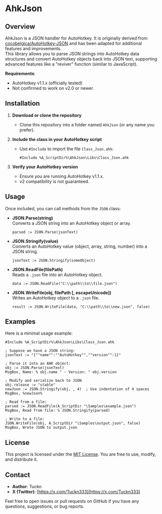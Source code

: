 # AhkJson

## Overview

AhkJson is a JSON handler for AutoHotkey. It is originally derived from [cocobelgica/AutoHotkey-JSON](https://github.com/cocobelgica/AutoHotkey-JSON) and has been adapted for additional features and improvements.  
This library allows you to parse JSON strings into AutoHotkey data structures and convert AutoHotkey objects back into JSON text, supporting advanced features like a "reviver" function (similar to JavaScript).

**Requirements**:  

- AutoHotkey v1.1.x (officially tested)  
- Not confirmed to work on v2.0 or newer.

## Installation

1. **Download or clone the repository**  
   - Clone this repository into a folder named `AhkJson` (or any name you prefer).  
2. **Include the class in your AutoHotkey script**  
   - Use `#Include` to import the file `Class_Json.ahk`:

     ```ahk
     #Include %A_ScriptDir%\AhkJson\Libs\Class_Json.ahk
     ```

3. **Verify your AutoHotkey version**  
   - Ensure you are running AutoHotkey v1.1.x. 
   - v2 compatibility is not guaranteed.

## Usage

Once included, you can call methods from the `JSON` class:

- **JSON.Parse(string)**  
  Converts a JSON string into an AutoHotkey object or array.  

  ```ahk
  parsed := JSON.Parse(jsonText)
  ```

- **JSON.Stringify(value)**  
  Converts an AutoHotkey value (object, array, string, number) into a JSON string.  

  ```ahk
  jsonText := JSON.Stringify(someObject)
  ```

- **JSON.ReadFile(filePath)**  
  Reads a `.json` file into an AutoHotkey object.  

  ```ahk
  data := JSON.ReadFile("C:\\path\\to\\file.json")
  ```

- **JSON.WriteFile(obj, filePath [, escapeUnicode])**  
  Writes an AutoHotkey object to a `.json` file.  

  ```ahk
  result := JSON.WriteFile(data, "C:\\path\\to\\new.json", false)
  ```

## Examples

Here is a minimal usage example:

```ahk
#Include %A_ScriptDir%\AhkJson\Libs\Class_Json.ahk

; Suppose we have a JSON string:
jsonText := "{""name"":""AutoHotkey"",""version"":1}"

; Parse it into an AHK object:
obj := JSON.Parse(jsonText)
MsgBox, Name: % obj.name " - Version: " obj.version

; Modify and serialize back to JSON
obj.release := "stable"
newJson := JSON.Stringify(obj, , 4)  ; Use indentation of 4 spaces
MsgBox, %newJson%

; Read from a file:
parsed := JSON.ReadFile(A_ScriptDir "\Samples\example.json")
MsgBox, Read from file: % JSON.Stringify(parsed)

; Write to a file:
JSON.WriteFile(obj, A_ScriptDir "\Samples\output.json", false)
MsgBox, Wrote JSON to output.json
```

## License

This project is licensed under the [MIT License](./LICENSE). You are free to use, modify, and distribute it.

## Contact

- **Author**: Tuckn  
- **X (Twitter)**: [https://x.com/Tuckn333](https://x.com/Tuckn333)

Feel free to open issues or pull requests on GitHub if you have any questions, suggestions, or bug reports.
